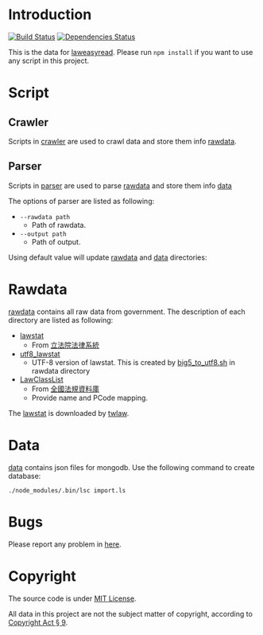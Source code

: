 # Introduction
[![Build Status](https://travis-ci.org/g0v/laweasyread-data.png)](https://travis-ci.org/g0v/laweasyread-data)
[![Dependencies Status](https://gemnasium.com/g0v/laweasyread-data.png)](https://gemnasium.com/g0v/laweasyread-data)

This is the data for [laweasyread](https://github.com/g0v/laweasyread). Please
run `npm install` if you want to use any script in this project.

# Script

## Crawler
Scripts in
[crawler](https://github.com/g0v/laweasyread-data/tree/master/crawler) are used
to crawl data and store them info [rawdata](https://github.com/g0v/laweasyread-data/tree/master/rawdata).

## Parser
Scripts in
[parser](https://github.com/g0v/laweasyread-data/tree/master/crawler) are used
to parse [rawdata](https://github.com/g0v/laweasyread-data/tree/master/rawdata)
and store them info
[data](https://github.com/g0v/laweasyread-data/tree/master/data)

The options of parser are listed as following:

* `--rawdata path`
    * Path of rawdata.
* `--output path`
    * Path of output.

Using default value will update
[rawdata](https://github.com/g0v/laweasyread-data/tree/master/rawdata) and
[data](https://github.com/g0v/laweasyread-data/tree/master/data) directories:

# Rawdata
[rawdata](https://github.com/g0v/laweasyread-data/tree/master/rawdata) contains
all raw data from government. The description of each directory are listed as
following:

* [lawstat](https://github.com/g0v/laweasyread-data/tree/master/rawdata/lawstat)
    * From [立法院法律系統](http://lis.ly.gov.tw/lgcgi/lglaw)
* [utf8_lawstat](https://github.com/g0v/laweasyread-data/tree/master/rawdata/utf8_lawstat)
    * UTF-8 version of lawstat. This is created by
      [big5\_to\_utf8.sh](https://github.com/g0v/laweasyread-data/tree/master/rawdata/big5_to_utf8.sh)
      in rawdata directory
* [LawClassList](https://github.com/g0v/laweasyread-data/tree/master/rawdata/LawClassList)
    * From [全國法規資料庫](http://law.moj.gov.tw/LawClass/LawClassList.aspx)
    * Provide name and PCode mapping.

The
[lawstat](https://github.com/g0v/laweasyread-data/tree/master/rawdata/lawstat)
is downloaded by [twlaw](https://github.com/g0v/twlaw).

# Data
[data](https://github.com/g0v/laweasyread-data/tree/master/data) contains json
files for mongodb. Use the following command to create database:

    ./node_modules/.bin/lsc import.ls

# Bugs
Please report any problem in [here](https://github.com/g0v/laweasyread-data/issues).

# Copyright
The source code is under [MIT License](https://github.com/g0v/laweasyread-data/blob/master/LICENSE).

All data in this project are not the subject matter of copyright, according to
[Copyright Act § 9](http://law.moj.gov.tw/Eng/LawClass/LawSearchNo.aspx?PC=J0070017&DF=&SNo=9).
